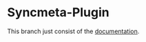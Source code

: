 # Syncmeta-Plugin
This branch just consist of the [documentation](https://mari0.github.io/syncmeta-plugin/doc/). 
